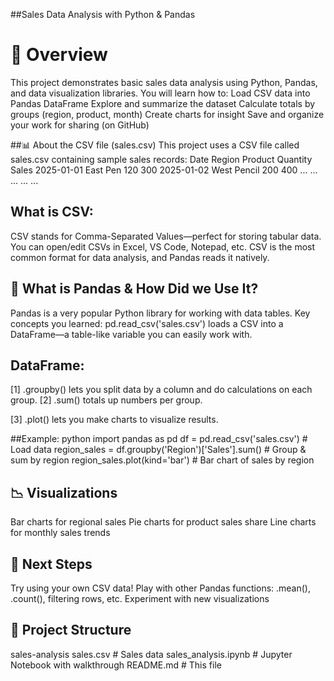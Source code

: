 ##Sales Data Analysis with Python & Pandas
# 📍 Overview
This project demonstrates basic sales data analysis using Python, Pandas, and data visualization libraries. You will learn how to:
Load CSV data into Pandas DataFrame
Explore and summarize the dataset
Calculate totals by groups (region, product, month)
Create charts for insight
Save and organize your work for sharing (on GitHub)

##📊 About the CSV file (sales.csv)
This project uses a CSV file called sales.csv containing sample sales records:
Date	Region	Product	Quantity	Sales
2025-01-01	East	Pen	120	300
2025-01-02	West	Pencil	200	400
...	...	...	...	...
## What is CSV:

CSV stands for Comma-Separated Values—perfect for storing tabular data.
You can open/edit CSVs in Excel, VS Code, Notepad, etc.
CSV is the most common format for data analysis, and Pandas reads it natively.

## 🐼 What is Pandas & How Did we Use It?
Pandas is a very popular Python library for working with data tables.
Key concepts you learned:
pd.read_csv('sales.csv') loads a CSV into a DataFrame—a table-like variable you can easily work with.
## DataFrame:
[1] .groupby() lets you split data by a column and do calculations on each group.
[2] .sum() totals up numbers per group.

[3] .plot() lets you make charts to visualize results.

##Example:
python
import pandas as pd
df = pd.read_csv('sales.csv')           # Load data
region_sales = df.groupby('Region')['Sales'].sum()    # Group & sum by region
region_sales.plot(kind='bar')           # Bar chart of sales by region


## 📉 Visualizations

Bar charts for regional sales
Pie charts for product sales share
Line charts for monthly sales trends

## 📝 Next Steps
Try using your own CSV data!
Play with other Pandas functions: .mean(), .count(), filtering rows, etc.
Experiment with new visualizations

## 🙌 Project Structure
sales-analysis
 sales.csv            # Sales data
 sales_analysis.ipynb # Jupyter Notebook with walkthrough
 README.md            # This file
